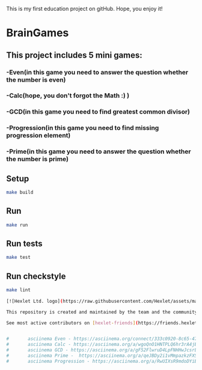 This is my first education project on gitHub. Hope, you enjoy it!

#			 BrainGames
	
## 	This project includes 5 mini games: 
###		 -Even(in this game you need to answer the question whether the number is even)
###		 -Calc(hope, you don't forgot the Math :) )
###		 -GСD(in this game you need to find greatest common divisor)
###		 -Progression(in this game you need to find missing progression element)
###		 -Prime(in this game you need to answer the question whether the number is prime)
## Setup

```bash
make build
```

## Run

```bash
make run
```

## Run tests

```bash
make test
```

## Run checkstyle

```bash
make lint
   
[![Hexlet Ltd. logo](https://raw.githubusercontent.com/Hexlet/assets/master/images/hexlet_logo128.png)](https://hexlet.io/?utm_source=github&utm_medium=link&utm_campaign=java-package)

This repository is created and maintained by the team and the community of Hexlet, an educational project. [Read more about Hexlet](https://hexlet.io/?utm_source=github&utm_medium=link&utm_campaign=java-package).

See most active contributors on [hexlet-friends](https://friends.hexlet.io/).


#       asciinema Even - https://asciinema.org/connect/333c0920-8c65-4799-b79e-0ac8782264a9
#       asciinema Calc - https://asciinema.org/a/wgoQnO1HNTPLQ6hr3rA4jBVSm
#       asciinema GCD - https://asciinema.org/a/gF52FlwruD4LpFNHHwJcsrLs8
#       asciinema Prime -  https://asciinema.org/a/qeJBDy2i1vMmpazkzFXSdgFTq
#       asciinema Progression - https://asciinema.org/a/RwUIXsR9mdoDYiBSEnpdMCJPX

